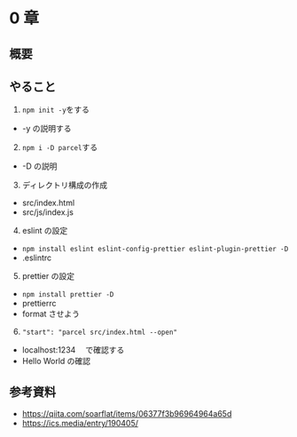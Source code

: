 # 0 章

## 概要

## やること

1. `npm init -y`をする

- -y の説明する

2. `npm i -D parcel`する

- -D の説明

3. ディレクトリ構成の作成

- src/index.html
- src/js/index.js

4. eslint の設定

- `npm install eslint eslint-config-prettier eslint-plugin-prettier -D`
- .eslintrc

5. prettier の設定

- `npm install prettier -D`
- prettierrc
- format させよう

6. `"start": "parcel src/index.html --open"`

- localhost:1234 　で確認する
- Hello World の確認

## 参考資料

- https://qiita.com/soarflat/items/06377f3b96964964a65d
- https://ics.media/entry/190405/
